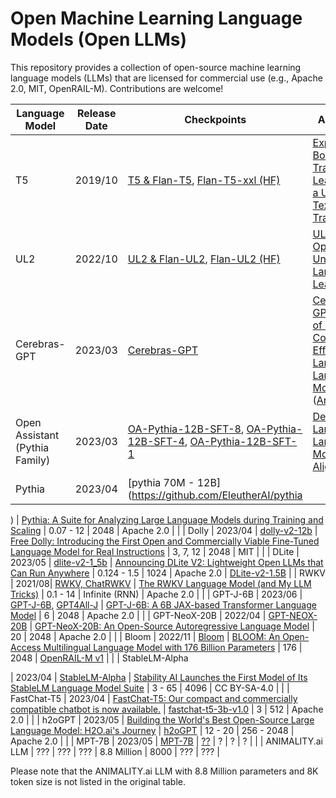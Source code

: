 # Open Machine Learning Language Models (Open LLMs)

This repository provides a collection of open-source machine learning language models (LLMs) that are licensed for commercial use (e.g., Apache 2.0, MIT, OpenRAIL-M). Contributions are welcome!

| Language Model | Release Date | Checkpoints | Article/Blog | Parameters (B) | Context Length | License | Try it                                                                                                                |
| --- | --- | --- | --- | --- | --- | --- |---------------------------------------------------------------------------------------------------------------------|
| T5           | 2019/10 |[T5 & Flan-T5](https://github.com/google-research/t5x/blob/main/docs/models.md#flan-t5-checkpoints), [Flan-T5-xxl (HF)](https://huggingface.co/google/flan-t5-xxl)      | [Exploring the Bounds of Transfer Learning with a Unified Text-to-Text Transformer](https://github.com/google-research/text-to-text-transfer-transformer#released-model-checkpoints) | 0.06 - 11       | 512 | Apache 2.0         | [T5-Large](https://github.com/slai-labs/get-beam/tree/main/examples/t5)                                               |
| UL2          | 2022/10 | [UL2 & Flan-UL2](https://github.com/google-research/google-research/tree/master/ul2#checkpoints), [Flan-UL2 (HF)](https://huggingface.co/google/flan-ul2)          | [UL2 20B: An Open-Source Unified Language Learner](https://ai.googleblog.com/2022/10/ul2-20b-open-source-unified-language.html)                                                       | 20             | 512, 2048 | Apache 2.0         |                                                                                                                       |
| Cerebras-GPT | 2023/03 | [Cerebras-GPT](https://huggingface.co/cerebras)                                           | [Cerebras-GPT: A Family of Open, Compute-Efficient, and Large Language Models](https://www.cerebras.net/blog/cerebras-gpt-a-family-of-open-compute-efficient-large-language-models/) ([Article](https://arxiv.org/abs/2304.03208)) | 0.111 - 13      | 2048 | Apache 2.0         | [Cerebras-GPT-1.3B](https://github.com/slai-labs/get-beam/tree/main/examples/cerebras-gpt)                            |
| Open Assistant (Pythia Family) | 2023/03 | [OA-Pythia-12B-SFT-8](https://huggingface.co/OpenAssistant/pythia-12b-sft-v8-7k-steps), [OA-Pythia-12B-SFT-4](https://huggingface.co/OpenAssistant/oasst-sft-4-pythia-12b-epoch-3.5), [OA-Pythia-12B-SFT-1](https://huggingface.co/OpenAssistant/oasst-sft-1-pythia-12b) | [Democratizing Large Language Model Alignment](https://arxiv.org/abs/2304.07327) | 12 | 2048 | Apache 2.0                | [Pythia-2.8B](https://github.com/slai-labs/get-beam/tree/main/examples/pythia)                                        |
| Pythia       | 2023/04 | [pythia 70M - 12B](https://github.com/EleutherAI/pythia

)                                   | [Pythia: A Suite for Analyzing Large Language Models during Training and Scaling](https://arxiv.org/abs/2304.01373)                                                                    | 0.07 - 12       | 2048 | Apache 2.0         |                                                                                                                       |
| Dolly        | 2023/04 | [dolly-v2-12b](https://huggingface.co/databricks/dolly-v2-12b)                            | [Free Dolly: Introducing the First Open and Commercially Viable Fine-Tuned Language Model for Real Instructions](https://www.databricks.com/blog/2023/04/12/dolly-first-open-commercially-viable-instruction-tuned-llm)             | 3, 7, 12     | 2048 | MIT                |                                                                                                                       |
| DLite | 2023/05 | [dlite-v2-1_5b](https://huggingface.co/aisquared/dlite-v2-1_5b) | [Announcing DLite V2: Lightweight Open LLMs that Can Run Anywhere](https://medium.com/ai-squared/announcing-dlite-v2-lightweight-open-llms-that-can-run-anywhere-a852e5978c6e) | 0.124 - 1.5 | 1024 | Apache 2.0         | [DLite-v2-1.5B](https://github.com/slai-labs/get-beam/tree/main/examples/dlite-v2)                                    |
| RWKV         | 2021/08| [RWKV, ChatRWKV](https://github.com/BlinkDL/RWKV-LM#rwkv-parallelizable-rnn-with-transformer-level-llm-performance-pronounced-as-rwakuv-from-4-major-params-r-w-k-v) | [The RWKV Language Model (and My LLM Tricks)](https://github.com/BlinkDL/RWKV-LM)                                           | 0.1 - 14      | Infinite (RNN) | Apache 2.0         |                                                                                                                       |
| GPT-J-6B | 2023/06 | [GPT-J-6B](https://github.com/kingoflolz/mesh-transformer-jax/#gpt-j-6b), [GPT4All-J](https://github.com/nomic-ai/gpt4all#raw-model) | [GPT-J-6B: A 6B JAX-based Transformer Language Model](https://arankomatsuzaki.wordpress.com/2021/06/04/gpt-j/) | 6 | 2048 | Apache 2.0 |                                                                                                                       |
| GPT-NeoX-20B | 2022/04 | [GPT-NEOX-20B](https://huggingface.co/EleutherAI/gpt-neox-20b) | [GPT-NeoX-20B: An Open-Source Autoregressive Language Model](https://arxiv.org/abs/2304.04165) | 20 | 2048 | Apache 2.0 |                                                                                                                       |
| Bloom | 2022/11 | [Bloom](https://huggingface.co/bigscience/bloom) | [BLOOM: An Open-Access Multilingual Language Model with 176 Billion Parameters](https://arxiv.org/abs/2211.05100) | 176 | 2048 |  [OpenRAIL-M v1](https://huggingface.co/spaces/bigcode/bigcode-model-license-agreement) |                                                                                                                       |
| StableLM-Alpha

 | 2023/04 | [StableLM-Alpha](https://github.com/Stability-AI/StableLM#stablelm-alpha) | [Stability AI Launches the First Model of Its StableLM Language Model Suite](https://stability.ai/blog/stability-ai-launches-the-first-of-its-stablelm-suite-of-language-models) | 3 - 65 | 4096 | CC BY-SA-4.0 |                                                                                                                       |
| FastChat-T5 | 2023/04 | [FastChat-T5: Our compact and commercially compatible chatbot is now available.](https://twitter.com/lmsysorg/status/1652037026705985537?s=20) | [fastchat-t5-3b-v1.0](https://huggingface.co/lmsys/fastchat-t5-3b-v1.0) | 3 | 512 | Apache 2.0 |                                                                                                                       |
| h2oGPT | 2023/05 | [Building the World's Best Open-Source Large Language Model: H2O.ai's Journey](https://h2o.ai/blog/building-the-worlds-best-open-source-large-language-model-h2o-ais-journey/) | [h2oGPT](https://github.com/h2oai/h2ogpt) | 12 - 20 | 256 - 2048 | Apache 2.0 |                                                                                                                       |
| MPT-7B | 2023/05 | [MPT-7B](https://github.com/?) | [??](??) | ? | ? | ? |                                                                                                                       |
| ANIMALITY.ai LLM | ??? | ??? | ??? | 8.8 Million | 8000 | ??? | ??? |

Please note that the ANIMALITY.ai LLM with 8.8 Million parameters and 8K token size is not listed in the original table.
